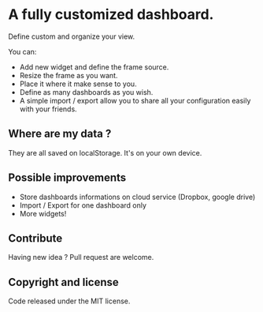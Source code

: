 # A fully customized dashboard.
Define custom and organize your view.

You can:
- Add new widget and define the frame source.
- Resize the frame as you want.
- Place it where it make sense to you.
- Define as many dashboards as you wish.
- A simple import / export allow you to share all your configuration easily with your friends.

## Where are my data ?
They are all saved on localStorage. It's on your own device.

## Possible improvements
- Store dashboards informations on cloud service (Dropbox, google drive)
- Import / Export for one dashboard only
- More widgets!

## Contribute
Having new idea ? Pull request are welcome.

## Copyright and license
Code released under the MIT license.